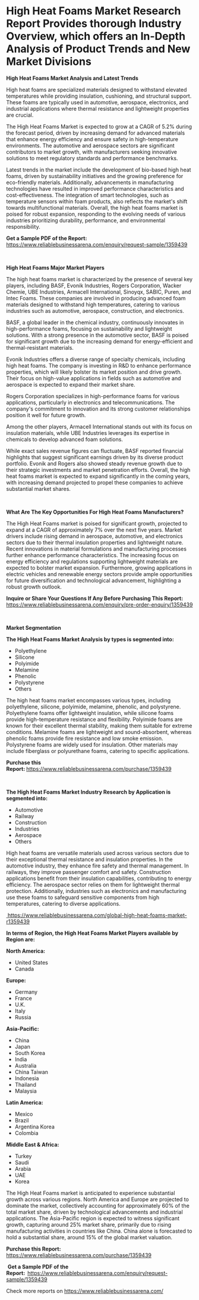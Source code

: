 <p><h1>High Heat Foams Market Research Report Provides thorough Industry Overview, which offers an In-Depth Analysis of Product Trends and New Market Divisions</h1></p><p><strong>High Heat Foams Market Analysis and Latest Trends</strong></p>
<p><p>High heat foams are specialized materials designed to withstand elevated temperatures while providing insulation, cushioning, and structural support. These foams are typically used in automotive, aerospace, electronics, and industrial applications where thermal resistance and lightweight properties are crucial. </p><p>The High Heat Foams Market is expected to grow at a CAGR of 5.2% during the forecast period, driven by increasing demand for advanced materials that enhance energy efficiency and ensure safety in high-temperature environments. The automotive and aerospace sectors are significant contributors to market growth, with manufacturers seeking innovative solutions to meet regulatory standards and performance benchmarks.</p><p>Latest trends in the market include the development of bio-based high heat foams, driven by sustainability initiatives and the growing preference for eco-friendly materials. Additionally, advancements in manufacturing technologies have resulted in improved performance characteristics and cost-effectiveness. The integration of smart technologies, such as temperature sensors within foam products, also reflects the market's shift towards multifunctional materials. Overall, the high heat foams market is poised for robust expansion, responding to the evolving needs of various industries prioritizing durability, performance, and environmental responsibility.</p></p>
<p><strong>Get a Sample PDF of the Report:&nbsp;</strong> <a href="https://www.reliablebusinessarena.com/enquiry/request-sample/1359439?utm_campaign=2189&utm_medium=2&utm_source=Github&utm_content=ia&utm_term=22032025&utm_id=high-heat-foams">https://www.reliablebusinessarena.com/enquiry/request-sample/1359439</a></p>
<p>&nbsp;</p>
<p><strong>High Heat Foams Major Market Players</strong></p>
<p><p>The high heat foams market is characterized by the presence of several key players, including BASF, Evonik Industries, Rogers Corporation, Wacker Chemie, UBE Industries, Armacell International, Sinoyqx, SABIC, Puren, and Intec Foams. These companies are involved in producing advanced foam materials designed to withstand high temperatures, catering to various industries such as automotive, aerospace, construction, and electronics.</p><p>BASF, a global leader in the chemical industry, continuously innovates in high-performance foams, focusing on sustainability and lightweight solutions. With a strong presence in the automotive sector, BASF is poised for significant growth due to the increasing demand for energy-efficient and thermal-resistant materials.</p><p>Evonik Industries offers a diverse range of specialty chemicals, including high heat foams. The company is investing in R&D to enhance performance properties, which will likely bolster its market position and drive growth. Their focus on high-value applications in fields such as automotive and aerospace is expected to expand their market share.</p><p>Rogers Corporation specializes in high-performance foams for various applications, particularly in electronics and telecommunications. The company's commitment to innovation and its strong customer relationships position it well for future growth.</p><p>Among the other players, Armacell International stands out with its focus on insulation materials, while UBE Industries leverages its expertise in chemicals to develop advanced foam solutions.</p><p>While exact sales revenue figures can fluctuate, BASF reported financial highlights that suggest significant earnings driven by its diverse product portfolio. Evonik and Rogers also showed steady revenue growth due to their strategic investments and market penetration efforts. Overall, the high heat foams market is expected to expand significantly in the coming years, with increasing demand projected to propel these companies to achieve substantial market shares.</p></p>
<p>&nbsp;</p>
<p><strong>What Are The Key Opportunities For High Heat Foams Manufacturers?</strong></p>
<p><p>The High Heat Foams market is poised for significant growth, projected to expand at a CAGR of approximately 7% over the next five years. Market drivers include rising demand in aerospace, automotive, and electronics sectors due to their thermal insulation properties and lightweight nature. Recent innovations in material formulations and manufacturing processes further enhance performance characteristics. The increasing focus on energy efficiency and regulations supporting lightweight materials are expected to bolster market expansion. Furthermore, growing applications in electric vehicles and renewable energy sectors provide ample opportunities for future diversification and technological advancement, highlighting a robust growth outlook.</p></p>
<p><strong>Inquire or Share Your Questions If Any Before Purchasing This Report:</strong> <a href="https://www.reliablebusinessarena.com/enquiry/pre-order-enquiry/1359439?utm_campaign=2189&utm_medium=2&utm_source=Github&utm_content=ia&utm_term=22032025&utm_id=high-heat-foams">https://www.reliablebusinessarena.com/enquiry/pre-order-enquiry/1359439</a></p>
<p>&nbsp;</p>
<p><strong>Market Segmentation</strong></p>
<p><strong>The High Heat Foams Market Analysis by types is segmented into:</strong></p>
<p><ul><li>Polyethylene</li><li>Silicone</li><li>Polyimide</li><li>Melamine</li><li>Phenolic</li><li>Polystyrene</li><li>Others</li></ul></p>
<p><p>The high heat foams market encompasses various types, including polyethylene, silicone, polyimide, melamine, phenolic, and polystyrene. Polyethylene foams offer lightweight insulation, while silicone foams provide high-temperature resistance and flexibility. Polyimide foams are known for their excellent thermal stability, making them suitable for extreme conditions. Melamine foams are lightweight and sound-absorbent, whereas phenolic foams provide fire resistance and low smoke emission. Polystyrene foams are widely used for insulation. Other materials may include fiberglass or polyurethane foams, catering to specific applications.</p></p>
<p><strong>Purchase this Report:&nbsp;</strong><a href="https://www.reliablebusinessarena.com/purchase/1359439?utm_campaign=2189&utm_medium=2&utm_source=Github&utm_content=ia&utm_term=22032025&utm_id=high-heat-foams">https://www.reliablebusinessarena.com/purchase/1359439</a></p>
<p>&nbsp;</p>
<p><strong>The High Heat Foams Market Industry Research by Application is segmented into:</strong></p>
<p><ul><li>Automotive</li><li>Railway</li><li>Construction</li><li>Industries</li><li>Aerospace</li><li>Others</li></ul></p>
<p><p>High heat foams are versatile materials used across various sectors due to their exceptional thermal resistance and insulation properties. In the automotive industry, they enhance fire safety and thermal management. In railways, they improve passenger comfort and safety. Construction applications benefit from their insulation capabilities, contributing to energy efficiency. The aerospace sector relies on them for lightweight thermal protection. Additionally, industries such as electronics and manufacturing use these foams to safeguard sensitive components from high temperatures, catering to diverse applications.</p></p>
<p><a href="https://www.reliablebusinessarena.com/global-high-heat-foams-market-r1359439?utm_campaign=2189&utm_medium=2&utm_source=Github&utm_content=ia&utm_term=22032025&utm_id=high-heat-foams">&nbsp;https://www.reliablebusinessarena.com/global-high-heat-foams-market-r1359439</a></p>
<p><strong>In terms of Region, the High Heat Foams Market Players available by Region are:</strong></p>
<p>
    <p> <strong> North America: </strong>
        <ul>
            <li>United States</li>
            <li>Canada</li>
        </ul>
        </p> 
    <p> <strong> Europe: </strong>
        <ul>
            <li>Germany</li>
            <li>France</li>
            <li>U.K.</li>
            <li>Italy</li>
            <li>Russia</li>
        </ul>
        </p> 
    <p> <strong> Asia-Pacific: </strong>
        <ul>
            <li>China</li>
            <li>Japan</li>
            <li>South Korea</li>
            <li>India</li>
            <li>Australia</li>
            <li>China Taiwan</li>
            <li>Indonesia</li>
            <li>Thailand</li>
            <li>Malaysia</li>
        </ul>
        </p> 
    <p> <strong> Latin America: </strong>
        <ul>
            <li>Mexico</li>
            <li>Brazil</li>
            <li>Argentina Korea</li>
            <li>Colombia</li>
        </ul>
        </p> 
    <p> <strong> Middle East & Africa: </strong>
        <ul>
            <li>Turkey</li>
            <li>Saudi</li>
            <li>Arabia</li>
            <li>UAE</li>
            <li>Korea</li>
        </ul>
    </p>
    </p>
<p><p>The High Heat Foams market is anticipated to experience substantial growth across various regions. North America and Europe are projected to dominate the market, collectively accounting for approximately 60% of the total market share, driven by technological advancements and industrial applications. The Asia-Pacific region is expected to witness significant growth, capturing around 25% market share, primarily due to rising manufacturing activities in countries like China. China alone is forecasted to hold a substantial share, around 15% of the global market valuation.</p></p>
<p><strong>Purchase this Report: </strong><a href="https://www.reliablebusinessarena.com/purchase/1359439?utm_campaign=2189&utm_medium=2&utm_source=Github&utm_content=ia&utm_term=22032025&utm_id=high-heat-foams">https://www.reliablebusinessarena.com/purchase/1359439</a></p>
<p>&nbsp;<strong>Get a Sample PDF of the Report:&nbsp;&nbsp;</strong><a href="https://www.reliablebusinessarena.com/enquiry/request-sample/1359439?utm_campaign=2189&utm_medium=2&utm_source=Github&utm_content=ia&utm_term=22032025&utm_id=high-heat-foams">https://www.reliablebusinessarena.com/enquiry/request-sample/1359439</a></p>
<p><strong></strong></p>
<p>Check more reports on <a href="https://www.reliablebusinessarena.com/?utm_campaign=2189&utm_medium=2&utm_source=Github&utm_content=ia&utm_term=22032025&utm_id=high-heat-foams">https://www.reliablebusinessarena.com/</a></p>
